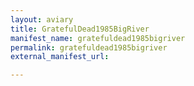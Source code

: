 ```yaml
---
layout: aviary
title: GratefulDead1985BigRiver
manifest_name: gratefuldead1985bigriver
permalink: gratefuldead1985bigriver
external_manifest_url: 

---
```

<!-- Add an essay or interpretive material below this line,
using HTML or markdown.  Do not modify this file above this line -->
